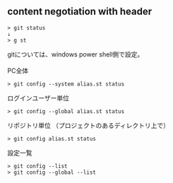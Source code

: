 ## content negotiation with header

```
> git status
↓
> g st
```
gitについては、windows power shell側で設定。
<br>
<br>
PC全体
```
> git config --system alias.st status
```

ログインユーザー単位
```
> git config --global alias.st status
```

リポジトリ単位
（プロジェクトのあるディレクトリ上で）
```
> git config alias.st status
```

設定一覧
```
> git config --list
> git config --global --list
```